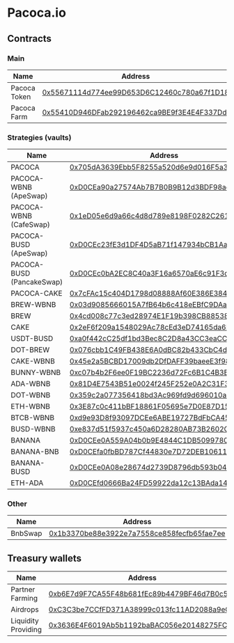 # Pacoca.io

## Contracts

### Main 

| Name | Address |
|------|--------------|
| Pacoca Token | [0x55671114d774ee99D653D6C12460c780a67f1D18](https://bscscan.com/address/0x55671114d774ee99D653D6C12460c780a67f1D18) |
| Pacoca Farm | [0x55410D946DFab292196462ca9BE9f3E4E4F337Dd](https://bscscan.com/address/0x55410D946DFab292196462ca9BE9f3E4E4F337Dd) |

### Strategies (vaults)

| Name | Address |
|------|--------------|
| PACOCA | [0x705dA3639Ebb5F8255a520d6e9d016F5a3eBce8D](https://bscscan.com/address/0x705dA3639Ebb5F8255a520d6e9d016F5a3eBce8D) |
| PACOCA-WBNB (ApeSwap) | [0xD0CEa90a27574Ab7B7B0B9B12d3BDF98ad4be5A2](https://bscscan.com/address/0xD0CEa90a27574Ab7B7B0B9B12d3BDF98ad4be5A2) |
| PACOCA-WBNB (CafeSwap) | [0x1eD05e6d9a66c4d8d789e8198F0282C261807F8b](https://bscscan.com/address/0x1eD05e6d9a66c4d8d789e8198F0282C261807F8b) |
| PACOCA-BUSD (ApeSwap) | [0xD0CEc23fE3d1DF4D5aB71f147934bCB1Aa34521B](https://bscscan.com/address/0xD0CEc23fE3d1DF4D5aB71f147934bCB1Aa34521B) |
| PACOCA-BUSD (PancakeSwap) | [0xD0CEc0bA2EC8C40a3F16a6570aE6c91F3d8FfB0a](https://bscscan.com/address/0xD0CEc0bA2EC8C40a3F16a6570aE6c91F3d8FfB0a) |
| PACOCA-CAKE | [0x7cFAc15c404D1798d08888Af60E386E384636b8D](https://bscscan.com/address/0x7cFAc15c404D1798d08888Af60E386E384636b8D) |
| BREW-WBNB | [0x03d9085666015A7fB64b6c418eEBfC9DAa2bc523](https://bscscan.com/address/0x03d9085666015A7fB64b6c418eEBfC9DAa2bc523) |
| BREW | [0x4cd008c77c3ed28974E1F19b398CB88538F2a59f](https://bscscan.com/address/0x4cd008c77c3ed28974E1F19b398CB88538F2a59f) |
| CAKE | [0x2eF6f209a1548029Ac78cEd3eD74165da6F317E5](https://bscscan.com/address/0x2eF6f209a1548029Ac78cEd3eD74165da6F317E5) |
| USDT-BUSD | [0xa0f442cC25df1bd3Bec8C2D8a43CC3eaCC42cC3c](https://bscscan.com/address/0xa0f442cC25df1bd3Bec8C2D8a43CC3eaCC42cC3c) |
| DOT-BREW | [0x076cbb1C49FB438E6A0dBC82b433CbC4d83E4EB4](https://bscscan.com/address/0x076cbb1C49FB438E6A0dBC82b433CbC4d83E4EB4) |
| CAKE-WBNB | [0x45e2a5BCBD17009db2DfDAFF39baeeE3f985548b](https://bscscan.com/address/0x45e2a5BCBD17009db2DfDAFF39baeeE3f985548b) |
| BUNNY-WBNB | [0xc07b4b2F6ee0F19BC2236d72Fc6B1C4B3BDe2c09](https://bscscan.com/address/0xc07b4b2F6ee0F19BC2236d72Fc6B1C4B3BDe2c09) |
| ADA-WBNB | [0x81D4E7543B51e0024f245F252e0A2C31F3690337](https://bscscan.com/address/0x81D4E7543B51e0024f245F252e0A2C31F3690337) |
| DOT-WBNB | [0x359c2a077356418bd3Ac969fd9d696010a46f923](https://bscscan.com/address/0x359c2a077356418bd3Ac969fd9d696010a46f923) |
| ETH-WBNB | [0x3E87c0c411bBF18861F05695e7D0E87D15386D18](https://bscscan.com/address/0x3E87c0c411bBF18861F05695e7D0E87D15386D18) |
| BTCB-WBNB | [0xd9e93D8f93097DCEe6ABE19727BdFbCA45144e3e](https://bscscan.com/address/0xd9e93D8f93097DCEe6ABE19727BdFbCA45144e3e) |
| BUSD-WBNB | [0xe837d51f5937c450a6D28280AB73B2602Cde7735](https://bscscan.com/address/0xe837d51f5937c450a6D28280AB73B2602Cde7735) |
| BANANA  | [0xD0CEe0A559A04b0b9E4844C1DB50997802ae8E9B](https://bscscan.com/address/0xD0CEe0A559A04b0b9E4844C1DB50997802ae8E9B) |
| BANANA-BNB | [0xD0CEfa0fbBD787Cf44830e7D72DEB10611315E35](https://bscscan.com/address/0xD0CEfa0fbBD787Cf44830e7D72DEB10611315E35) |
| BANANA-BUSD | [0xD0CEe0A08e28674d2739D8796db593b04cA20877](https://bscscan.com/address/0xD0CEe0A08e28674d2739D8796db593b04cA20877) |
| ETH-ADA | [0xD0CEfd0666Ba24FD59922da12c13BAda14423Cc8](https://bscscan.com/address/0xD0CEfd0666Ba24FD59922da12c13BAda14423Cc8) |

### Other

| Name | Address |
|------|--------------|
| BnbSwap | [0x1b3370be88e3922e7a7558ce858fecfb65fae7ee](https://bscscan.com/address/0x1b3370be88e3922e7a7558ce858fecfb65fae7ee) |

## Treasury wallets

| Name | Address |
|------|--------------|
| Partner Farming | [0xb6E7d9F7CA55F48b681fEc89b4479BF46d7B0c5A](https://bscscan.com/address/0xb6E7d9F7CA55F48b681fEc89b4479BF46d7B0c5A) |
| Airdrops | [0xC3C3be7CCfFD371A38999c013fc11AD2088a9eC9](https://bscscan.com/address/0xC3C3be7CCfFD371A38999c013fc11AD2088a9eC9) |
| Liquidity Providing | [0x3636E4F6019Ab5b1192baBAC056e20148275FC4E](https://bscscan.com/address/0x3636E4F6019Ab5b1192baBAC056e20148275FC4E) |
